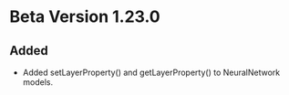 # Beta Version 1.23.0

## Added

* Added setLayerProperty() and getLayerProperty() to NeuralNetwork models.

